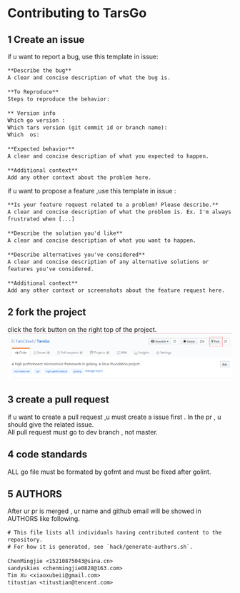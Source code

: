 # Contributing to TarsGo


## 1 Create an issue 
  
if u want to report a bug, use this template in issue:
```
**Describe the bug**
A clear and concise description of what the bug is.

**To Reproduce**
Steps to reproduce the behavior:
 
** Version info 
Which go version :
Which tars version (git commit id or branch name):
Which  os:

**Expected behavior**
A clear and concise description of what you expected to happen.

**Additional context**
Add any other context about the problem here.
```
 if u want to propose a feature ,use this template in issue :
```
**Is your feature request related to a problem? Please describe.**
A clear and concise description of what the problem is. Ex. I'm always frustrated when [...]

**Describe the solution you'd like**
A clear and concise description of what you want to happen.

**Describe alternatives you've considered**
A clear and concise description of any alternative solutions or features you've considered.

**Additional context**
Add any other context or screenshots about the feature request here.

```

## 2 fork the project
click the fork button on the right top of the project.
![fork button](tars/docs/images/fork_button.png)

## 3 create a pull request
if u want to create a pull request ,u must create a issue first . 
In the pr , u should give the related issue.  
All pull request must go to dev branch , not master.

## 4 code standards
ALL go file must be formated by gofmt and  must be fixed after golint.


## 5 AUTHORS
After ur pr is merged , ur name and github email will be showed in AUTHORS like following.
```
# This file lists all individuals having contributed content to the repository.
# For how it is generated, see `hack/generate-authors.sh`.

ChenMingjie <15210875043@sina.cn>
sandyskies <chenmingjie0828@163.com>
Tim Xu <xiaoxubeii@gmail.com>
titustian <titustian@tencent.com>

```
